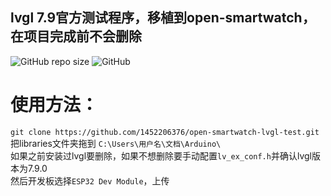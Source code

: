 ## lvgl 7.9官方测试程序，移植到open-smartwatch，在项目完成前不会删除
![GitHub repo size](https://img.shields.io/github/repo-size/1452206376/open-smartwatch-lvgl-test)
![GitHub](https://img.shields.io/github/license/1452206376/open-smartwatch-lvgl-test)
# 使用方法：
`git clone https://github.com/1452206376/open-smartwatch-lvgl-test.git`   
把libraries文件夹拖到 `C:\Users\用户名\文档\Arduino\`  
如果之前安装过lvgl要删除，如果不想删除要手动配置`lv_ex_conf.h`并确认lvgl版本为7.9.0  
然后开发板选择`ESP32 Dev Module`，上传
